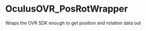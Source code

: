 OculusOVR_PosRotWrapper
=======================

Wraps the OVR SDK enough to get position and rotation data out
